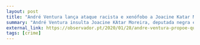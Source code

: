 ```yaml
---
layout: post
title: "André Ventura lança ataque racista e xenófobo a Joacine Katar Moreira"
summary: "André Ventura insulta Joacine KAtar Moreira, deputada negra e sua colega no parlamento"
external_link: https://observador.pt/2020/01/28/andre-ventura-propoe-que-joacine-seja-devolvida-ao-seu-pais-de-origem-livre-queixa-se-de-racismo/
tags: [crime]
---
```

